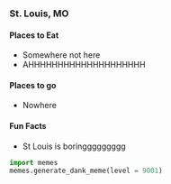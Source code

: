 ### St. Louis, MO

#### Places to Eat
- Somewhere not here
- AHHHHHHHHHHHHHHHHHHHH

#### Places to go
- Nowhere

#### Fun Facts
- St Louis is boringgggggggg


```python
import memes
memes.generate_dank_meme(level = 9001)
```
